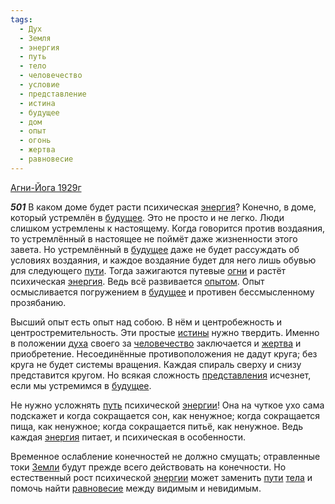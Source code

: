 ```yaml
---
tags:
  - Дух
  - Земля
  - энергия
  - путь
  - тело
  - человечество
  - условие
  - представление
  - истина
  - будущее
  - дом
  - опыт
  - огонь
  - жертва
  - равновесие
---
```


[Агни-Йога 1929г](https://127.0.0.1:4002/agni/1929)

___501___
В каком доме будет расти психическая [энергия](../../../tags/#энергия)? Конечно, в доме, который устремлён в [будущее](../../../tags/#будущее). Это не просто и не легко. Люди слишком устремлены к настоящему. Когда говорится против воздаяния, то устремлённый в настоящее не поймёт даже жизненности этого завета. Но устремлённый в [будущее](../../../tags/#будущее) даже не будет рассуждать об условиях воздаяния, и каждое воздаяние будет для него лишь обувью для следующего [пути](../../../tags/#[путь](../../../tags/#путь)). Тогда зажигаются путевые [огни](../../../tags/#огонь) и растёт психическая [энергия](../../../tags/#энергия). Ведь всё развивается [опытом](../../../tags/#опыт). Опыт осмысливается погружением в [будущее](../../../tags/#будущее) и противен бессмысленному прозябанию.   

Высший опыт есть опыт над собою. В нём и центробежность и центростремительность. Эти простые [истины](../../../tags/#истина) нужно твердить. Именно в положении [духа](../../../tags/#Дух) своего за [человечество](../../../tags/#человечество) заключается и [жертва](../../../tags/#жертва) и приобретение. Несоединённые противоположения не дадут круга; без круга не будет системы вращения. Каждая спираль сверху и снизу представится кругом. Но всякая сложность [представления](../../../tags/#представление) исчезнет, если мы устремимся в [будущее](../../../tags/#будущее).   

Не нужно усложнять [путь](../../../tags/#путь) психической [энергии](../../../tags/#энергия)! Она на чуткое ухо сама подскажет и когда сокращается сон, как ненужное; когда сокращается пища, как ненужное; когда сокращается питьё, как ненужное. Ведь каждая [энергия](../../../tags/#энергия) питает, и психическая в особенности.   

Временное ослабление конечностей не должно смущать; отравленные токи [Земли](../../../tags/#Земля) будут прежде всего действовать на конечности. Но естественный рост психической [энергии](../../../tags/#энергия) может заменить [пути](../../../tags/#[путь](../../../tags/#путь)) [тела](../../../tags/#тело) и помочь найти [равновесие](../../../tags/#равновесие) между видимым и невидимым.